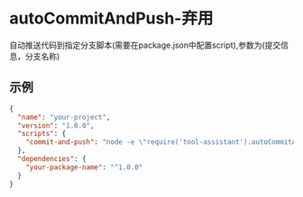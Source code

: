 # autoCommitAndPush-弃用

自动推送代码到指定分支脚本(需要在package.json中配置script),参数为(提交信息，分支名称)

## 示例

```json
{
  "name": "your-project",
  "version": "1.0.0",
  "scripts": {
    "commit-and-push": "node -e \"require('tool-assistant').autoCommitAndPush('Auto commit', 'main')\""
  },
  "dependencies": {
    "your-package-name": "^1.0.0"
  }
}

```
